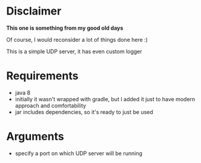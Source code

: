 # Disclaimer

**This one is something from my good old days**

Of course, I would reconsider a lot of things done here :)

This is a simple UDP server, it has even custom logger

# Requirements

- java 8
- initially it wasn't wrapped with gradle, but I added it just to have modern approach and comfortability
- jar includes dependencies, so it's ready to just be used

# Arguments

- specify a port on which UDP server will be running